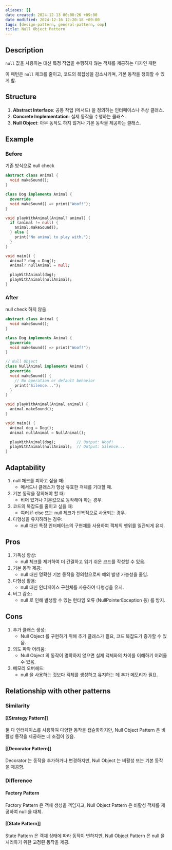 ```yaml
---
aliases: []
date created: 2024-12-13 00:00:26 +09:00
date modified: 2024-12-16 12:20:18 +09:00
tags: [design-pattern, general-pattern, oop]
title: Null Object Pattern
---
```


## Description

`null` 값을 사용하는 대신 특정 작업을 수행하지 않는 객체를 제공하는 디자인 패턴

이 패턴은 `null` 체크를 줄이고, 코드의 복잡성을 감소시키며, 기본 동작을 정의할 수 있게 함.

## Structure

1. **Abstract Interface**: 공통 작업 (메서드) 을 정의하는 인터페이스나 추상 클래스.
2. **Concrete Implementation**: 실제 동작을 수행하는 클래스.
3. **Null Object**: 아무 동작도 하지 않거나 기본 동작을 제공하는 클래스.

## Example

### Before

기존 방식으로 null check

```dart
abstract class Animal {
  void makeSound();
}

class Dog implements Animal {
  @override
  void makeSound() => print("Woof!");
}

void playWithAnimal(Animal? animal) {
  if (animal != null) {
    animal.makeSound();
  } else {
    print("No animal to play with.");
  }
}

void main() {
  Animal? dog = Dog();
  Animal? nullAnimal = null;

  playWithAnimal(dog);
  playWithAnimal(nullAnimal);
}
```

### After

null check 하지 않음

```dart
abstract class Animal {
  void makeSound();
}

class Dog implements Animal {
  @override
  void makeSound() => print("Woof!");
}

// Null Object
class NullAnimal implements Animal {
  @override
  void makeSound() {
    // No operation or default behavior
    print("Silence...");
  }
}

void playWithAnimal(Animal animal) {
  animal.makeSound();
}

void main() {
  Animal dog = Dog();
  Animal nullAnimal = NullAnimal();

  playWithAnimal(dog);         // Output: Woof!
  playWithAnimal(nullAnimal);  // Output: Silence...
}
```

## Adaptability

1. null 체크를 피하고 싶을 때:
    - 메서드나 클래스가 항상 유효한 객체를 기대할 때.
2. 기본 동작을 정의해야 할 때:
    - 비어 있거나 기본값으로 동작해야 하는 경우.
3. 코드의 복잡도를 줄이고 싶을 때:
    - 여러 if-else 또는 null 체크가 반복적으로 사용되는 경우.
4. 다형성을 유지하려는 경우:
    - null 대신 특정 인터페이스의 구현체를 사용하여 객체의 행위를 일관되게 유지.

## Pros

1. 가독성 향상:
    - null 체크를 제거하여 더 간결하고 읽기 쉬운 코드를 작성할 수 있음.
2. 기본 동작 제공:
    - null 대신 명확한 기본 동작을 정의함으로써 예외 발생 가능성을 줄임.
3. 다형성 활용:
    - null 대신 인터페이스 구현체를 사용하여 다형성을 유지.
4. 버그 감소:
    - null 로 인해 발생할 수 있는 런타임 오류 (NullPointerException 등) 를 방지.

## Cons

1. 추가 클래스 생성:
    - Null Object 를 구현하기 위해 추가 클래스가 필요, 코드 복잡도가 증가할 수 있음.
2. 의도 파악 어려움:
    - Null Object 의 동작이 명확하지 않으면 실제 객체와의 차이를 이해하기 어려울 수 있음.
3. 메모리 오버헤드:
    - null 을 사용하는 것보다 객체를 생성하고 유지하는 데 추가 메모리가 필요.

## Relationship with other patterns

### Similarity

#### [[Strategy Pattern]]

둘 다 인터페이스를 사용하여 다양한 동작을 캡슐화하지만, Null Object Pattern 은 비활성 동작을 제공하는 데 초점이 있음.

#### [[Decorator Pattern]]

Decorator 는 동작을 추가하거나 변경하지만, Null Object 는 비활성 또는 기본 동작을 제공함.

### Difference

#### Factory Pattern

Factory Pattern 은 객체 생성을 책임지고, Null Object Pattern 은 비활성 객체를 제공하여 null 을 대체.

#### [[State Pattern]]

State Pattern 은 객체 상태에 따라 동작이 변하지만, Null Object Pattern 은 null 을 처리하기 위한 고정된 동작을 제공.
